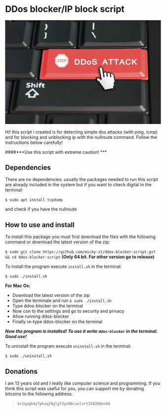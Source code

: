 # DDos blocker/IP block script
![](https://raw.githubusercontent.com/micky-it/ddos-blocker-script/main/images/ddos.jpg)


Hi! this script i created is for detecting simple dos attacks (with ping, icmp) and for blocking and unblocking ip with the nullroute command. Follow the instructions below carefully!

####***Use this script with extreme caution! ***



## Dependencies

There are no dependencies: usually the packages needed to run this script are already included in the system but if you want to check digital in the terminal:

`$ sudo apt install tcpdump`

and check if you have the nullroute 

## How to use and install
To install this package you must first download the files with the following command or download the latest version of the zip:

`$ sudo git clone https://github.com/micky-it/ddos-blocker-script.git  && cd ddos-blocker-script` **(Only 64 bit. For other version go to release)**

To install the program execute `install.sh` in the terminal:

`$ sudo ./install.sh`


**For Mac Os:**
- Download the latest version of the zip
- Open the terminale and run `$ sudo ./install.sh`
- Type ddos-blocker on  the terminal
- Now con to the settings and go to security and privacy
-  Allow running ddos-blocker
- Finally re-type ddos-blocker on the terminal

***Now the program is installed! To use it write `ddos-blocker` in the terminal. Good use!***

To uninstall the program execute `uninstall.sh` in the terminal:

`$ sudo ./uninstall.sh`

## Donations
I am 13 years old and I really like computer science and programming. If you think this script was useful for you, you can support me by donating bitcoins to the following address:

> `bc1qaqh4yfphxq29glg73yn08cxulvrt358260nnk6`
